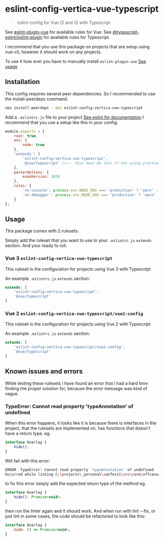 ﻿# eslint-config-vertica-vue-typescript

> eslint-config for Vue (2 and 3) with Typescript

See [eslint-plugin-vue](https://eslint.vuejs.org/rules/) for available rules for Vue.
See [@typescript-eslint/eslint-plugin](https://github.com/typescript-eslint/typescript-eslint/tree/master/packages/eslint-plugin#supported-rules) for available rules for Typescript.

I recommend that you use this package on projects that are setup using vue-cli, however it should work on any projects.

To use it how ever you have to manually install `eslint-plugin-vue` [See usage](#usage)

## Installation

This config requires several peer dependencies. So I recommended to use the install-peerdeps command:

```sh
npx install-peerdeps --dev eslint-config-vertica-vue-typescript
``` 

Add a `.eslintrc.js` file to your project [See eslint for documentation](https://eslint.org/docs/user-guide/configuring)
I recommend that you use a setup like this in your config:
```js
module.exports = {
    root: true,
    env: {
        node: true
    },
    'extends': [
        'eslint-config-vertica-vue-typescript',
        '@vue/typescript' //<-- this must be last if not using prettier [See @vue/eslint-config-typescript usage](https://www.npmjs.com/package/@vue/eslint-config-typescript#usage)
    ],
    parserOptions: {
        ecmaVersion: 2020
    },
    rules: {
        'no-console': process.env.NODE_ENV === 'production' ? 'warn' : 'off',
        'no-debugger': process.env.NODE_ENV === 'production' ? 'warn' : 'off'
    }
};
```

## Usage

This package comes with 2 rulesets.

Simply add the ruleset that you want to use to your `.eslintrc.js` `extends` section.
And your ready to roll.

### Vue 3 `eslint-config-vertica-vue-typescript`

This ruleset is the configuration for projects using Vue 3 with Typescript

An example `.eslintrc.js` `extends` section:

```js
extends: [
    'eslint-config-vertica-vue-typescript',
    '@vue/typescript'
]
```

### Vue 2 `eslint-config-vertica-vue-typescript/vue2-config`

This ruleset is the configuration for projects using Vue 2 with Typescript

An example `.eslintrc.js` `extends` section:

```js
extends: [
    'eslint-config-vertica-vue-typescript/vue2-config',
    '@vue/typescript'
]
```

## Known issues and errors

While testing these rulesets i have found an error that i had a hard time finding the proper solution for, because the error message was kind of vague.

### TypeError: Cannot read property 'typeAnnotation' of undefined

When this error happens, it looks like it is because there is interfaces in the project, that the rulesets are implemented on, has functions that doesn't have a return type.
eg.
```js
interface Overlay {
    hide();
}
```

Will fail with this error:
```sh
ERROR  TypeError: Cannot read property 'typeAnnotation' of undefined
Occurred while linting C:\projects\_personal\sanTest1\src\core\offcanvas-overlay\overlayOrchestrator.ts:2
```

to fix this error simply add the expected return type of the method eg.
```js
interface Overlay {
    hide(): Promise<void>;
}
```

then run the linter again and it should work.
And when run with lint --fix, or just lint in some cases, the code should be refactored to look like this:
```js
interface Overlay {
    hide: () => Promise<void>;
}
```